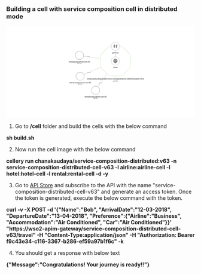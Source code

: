 ### Building a cell with service composition cell in distributed mode

![Service_Composition_Distributed](resources/service-composition-distributed-cell.png)

1) Go to **/cell** folder and build the cells with the below command

**sh build.sh** 

2) Now run the cell image with the below command

**cellery run chanakaudaya/service-composition-distributed:v63 -n service-composition-distributed-cell-v63 -l airline:airline-cell -l hotel:hotel-cell -l rental:rental-cell -d -y** 

3) Go to [API Store](https://wso2-apim/store/) and subscribe to the API with the name "service-composition-distributed-cell-v63" and generate an access token. Once the token is generated, execute the below command with the token.

**curl -v -X POST -d '{"Name":"Bob", "ArrivalDate":"12-03-2018",
   "DepartureDate":"13-04-2018", "Preference":{"Airline":"Business", 
   "Accommodation":"Air Conditioned", "Car":"Air Conditioned"}}' \
   "https://wso2-apim-gateway/service-composition-distributed-cell-v63/travel" -H "Content-Type:application/json" -H "Authorization: Bearer f9c43e34-c116-3367-b286-ef59a97b1f6c" -k** 

4) You should get a response with below text

**{"Message":"Congratulations! Your journey is ready!!"}**
